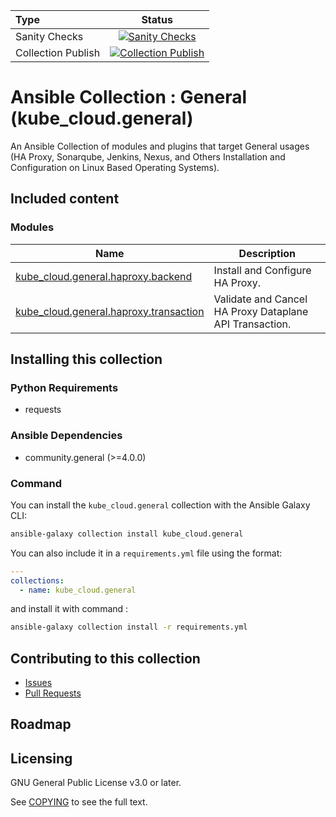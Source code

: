 | Type	   | Status			|
|:---          |     :---:      |
| Sanity Checks | [![Sanity Checks](https://github.com/kube-cloud/ansible-collection-general/actions/workflows/sanity-checks.yml/badge.svg)](https://github.com/kube-cloud/ansible-collection-general/actions/workflows/sanity-checks.yml)     |
| Collection Publish | [![Collection Publish](https://github.com/kube-cloud/ansible-collection-general/actions/workflows/publish-collection.yml/badge.svg)](https://github.com/kube-cloud/ansible-collection-general/actions/workflows/publish-collection.yml)        |

# Ansible Collection : General (kube_cloud.general)

An Ansible Collection of modules and plugins that target General usages (HA Proxy, Sonarqube, Jenkins, Nexus, and Others Installation and Configuration on Linux Based Operating Systems).

## Included content

### Modules

Name | Description
---- | -----------
[kube_cloud.general.haproxy.backend](https://github.com/kube-cloud/ansible-collection-general/blob/develop/docs/haproxy.backend_module.rst)| Install and Configure HA Proxy.
[kube_cloud.general.haproxy.transaction](https://github.com/kube-cloud/ansible-collection-general/blob/develop/docs/haproxy.transaction_module.rst)| Validate and Cancel HA Proxy Dataplane API Transaction.

## Installing this collection

### Python Requirements

- requests

### Ansible Dependencies

- community.general (>=4.0.0)

### Command

You can install the ``kube_cloud.general`` collection with the Ansible Galaxy CLI:

```bash
ansible-galaxy collection install kube_cloud.general
```

You can also include it in a `requirements.yml` file using the format:

```yaml
---
collections:
  - name: kube_cloud.general
```

and install it with command :

```bash
ansible-galaxy collection install -r requirements.yml
```

## Contributing to this collection

- [Issues](https://github.com/kube-cloud/ansible-collection-general/issues)
- [Pull Requests](https://github.com/kube-cloud/ansible-collection-general/pulls)

## Roadmap


## Licensing

GNU General Public License v3.0 or later.

See [COPYING](https://www.gnu.org/licenses/gpl-3.0.txt) to see the full text.
